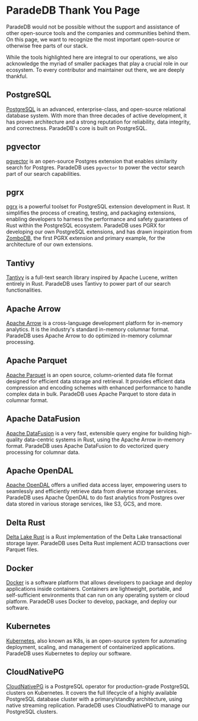 # ParadeDB Thank You Page

ParadeDB would not be possible without the support and assistance of other open-source
tools and the companies and communities behind them. On this page, we want to recognize
the most important open-source or otherwise free parts of our stack.

While the tools highlighted here are integral to our operations, we also
acknowledge the myriad of smaller packages that play a crucial role in our ecosystem.
To every contributor and maintainer out there, we are deeply thankful.

## PostgreSQL

[PostgreSQL](https://www.postgresql.org/) is an advanced, enterprise-class, and
open-source relational database system. With more than three decades of active development,
it has proven architecture and a strong reputation for reliability, data integrity,
and correctness. ParadeDB's core is built on PostgreSQL.

## pgvector

[pgvector](https://github.com/pgvector/pgvector) is an open-source Postgres extension that enables
similarity search for Postgres. ParadeDB uses `pgvector` to power the vector search part of our
search capabilities.

## pgrx

[pgrx](https://github.com/pgcentralfoundation/pgrx) is a powerful toolset for
PostgreSQL extension development in Rust. It simplifies the process of creating,
testing, and packaging extensions, enabling developers to harness the performance
and safety guarantees of Rust within the PostgreSQL ecosystem. ParadeDB uses PGRX
for developing our own PostgreSQL extensions, and has drawn inspiration from [ZomboDB](https://github.com/zombodb/zombodb),
the first PGRX extension and primary example, for the architecture of our own extensions.

## Tantivy

[Tantivy](https://github.com/quickwit-oss/tantivy) is a full-text search library
inspired by Apache Lucene, written entirely in Rust. ParadeDB uses Tantivy to power
part of our search functionalities.

## Apache Arrow

[Apache Arrow](https://arrow.apache.org/) is a cross-language development platform for in-memory analytics. It is
the industry's standard in-memory columnar format. ParadeDB uses Apache Arrow to do optimized in-memory columnar
processing.

## Apache Parquet

[Apache Parquet](https://parquet.apache.org/) is an open source, column-oriented data file format designed for efficient data storage and retrieval. It provides efficient data compression and encoding schemes with enhanced performance to handle complex data in bulk. ParadeDB uses Apache Parquet to store data in columnar format.

## Apache DataFusion

[Apache DataFusion](https://arrow.apache.org/datafusion/) is a very fast, extensible query engine for building high-quality data-centric systems in Rust, using the Apache Arrow in-memory format. ParadeDB uses Apache DataFusion to do vectorized query processing for columnar data.

## Apache OpenDAL

[Apache OpenDAL](https://opendal.apache.org/) offers a unified data access layer, empowering users to seamlessly and efficiently retrieve data from diverse storage services. ParadeDB uses Apache OpenDAL to do fast analytics from Postgres over data stored in
various storage services, like S3, GCS, and more.

## Delta Rust

[Delta Lake Rust](https://github.com/delta-io/delta-rs) is a Rust implementation of the Delta Lake transactional storage layer. ParadeDB uses Delta Rust implement ACID transactions over Parquet files.

## Docker

[Docker](https://www.docker.com) is a software platform that allows developers to
package and deploy applications inside containers. Containers are lightweight, portable,
and self-sufficient environments that can run on any operating system or cloud platform.
ParadeDB uses Docker to develop, package, and deploy our software.

## Kubernetes

[Kubernetes](https://kubernetes.io), also known as K8s, is an open-source system
for automating deployment, scaling, and management of containerized applications.
ParadeDB uses Kubernetes to deploy our software.

## CloudNativePG

[CloudNativePG](https://github.com/cloudnative-pg/cloudnative-pg) is a PostgreSQL
operator for production-grade PostgreSQL clusters on Kubernetes. It covers the full
lifecycle of a highly available PostgreSQL database cluster with a primary/standby
architecture, using native streaming replication. ParadeDB uses CloudNativePG to
manage our PostgreSQL clusters.
